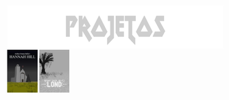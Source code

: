 
<div style="width:100%;" align="center">
  <div style="width:100%;">
    <img src="projetos.webp" height="100px"/>
  </div>
  <div style="width:100%;" align="left">
    <a href="https://arthursouzasally.itch.io/hannah-hill"><img src="poster_hannah_hill.webp" height="100px"/></a>
    <a href="https://arthursouzasally.itch.io/lond"><img src="poster_lond.webp" height="100px"/></a>
  </div>
</div>
  
